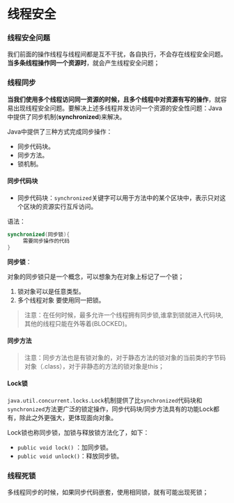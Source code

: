# 线程安全

### 线程安全问题

我们前面的操作线程与线程间都是互不干扰，各自执行，不会存在线程安全问题。**当多条线程操作同一个资源时**，就会产生线程安全问题；



### 线程同步

**当我们使用多个线程访问同一资源的时候，且多个线程中对资源有写的操作**，就容易出现线程安全问题。要解决上述多线程并发访问一个资源的安全性问题：Java中提供了同步机制(**synchronized**)来解决。

Java中提供了三种方式完成同步操作：

- 同步代码块。
- 同步方法。
- 锁机制。



#### 同步代码块

- 同步代码块：`synchronized`关键字可以用于方法中的某个区块中，表示只对这个区块的资源实行互斥访问。

语法：

```java
synchronized(同步锁){
     需要同步操作的代码
}
```

**同步锁**：

对象的同步锁只是一个概念，可以想象为在对象上标记了一个锁；

1. 锁对象可以是任意类型。
2. 多个线程对象 要使用同一把锁。

> 注意：在任何时候，最多允许一个线程拥有同步锁,谁拿到锁就进入代码块,其他的线程只能在外等着(BLOCKED)。



#### 同步方法

> 注意：同步方法也是有锁对象的，对于静态方法的锁对象的当前类的字节码对象（.class），对于非静态的方法的锁对象是this；



#### Lock锁

`java.util.concurrent.locks.Lock`机制提供了比`synchronized`代码块和`synchronized`方法更广泛的锁定操作，同步代码块/同步方法具有的功能Lock都有，除此之外更强大，更体现面向对象。

Lock锁也称同步锁，加锁与释放锁方法化了，如下：

- `public void lock()` ：加同步锁。
- `public void unlock()`：释放同步锁。





### 线程死锁

多线程同步的时候，如果同步代码嵌套，使用相同锁，就有可能出现死锁；

 
